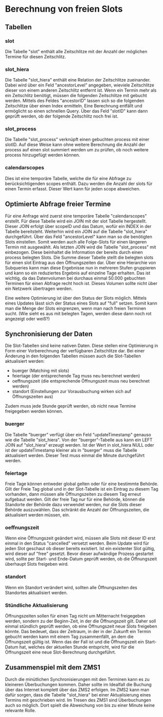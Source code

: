 
# Berechnung von freien Slots


## Tabellen

### slot

Die Tabelle "slot" enthält alle Zeitschlitze mit der Anzahl der möglichen
Termine für diesen Zeitschlitz.

### slot_hiera

Die Tabelle "slot_hiera" enthält eine Relation der Zeitschlitze zueinander.
Dabei wird über ein Feld "ancestorLevel" angegeben, wieviele Zeitschlitze
dieser von einem anderen Zeitschlitz entfernt ist.
Wenn ein Termin mehr als ein Zeitschlitz benötigt, müssen die folgenden
Zeitschlitze mit gebucht werden. Mittels des Feldes "ancestorID" lassen sich so
die folgenden Zeitschlitze über einen Index ermitteln. Eine Berechnung entfällt
und ermöglicht so einen schnellen Query. Über das Feld "slotID" kann dann
geprüft werden, ob der folgende Zeitschlitz noch frei ist.

### slot_process

Die Tabelle "slot_process" verknüpft einen gebuchten process mit einer slotID.
Auf diese Weise kann ohne weitere Berechnung die Anzahl der process auf einen
slot summiert werden um zu prüfen, ob noch weitere process hinzugefügt werden
können.

### calendarscopes

Dies ist eine temporäre Tabelle, welche die für eine Abfrage zu
berücksichtigenden scopes enthält. Dazu werden die Anzahl der slots für einen
Termin erfasst. Dieser Wert kann für jeden scope abweichen.

## Optimierte Abfrage freier Termine

Für eine Anfrage wird zuerst eine temporäre Tabelle "calendarscopes" erstellt.
Für diese Tabelle wird ein JOIN mit der slot Tabelle hergestellt. Dieser JOIN
erfolgt über scopeID und das Datum, wofür ein INDEX in der Tabelle bereitsteht.
Weiterhin wird ein JOIN auf die Tabelle "slot_hiera" durchgeführt. Über das
Feld "ancestorLevel" kann man so die benötigten Slots einstellen. Somit werden
auch alle Folge-Slots für einen längeren Termin mit ausgewählt.
Als letzten JOIN wird die Tabelle "slot_process" mit einbezogen. Diese
beinhaltet die Information der bereits durch einen process belegten Slots. Die
Summe dieser Tabelle stellt die belegten slots für einen slot Eintrag aus den
Öffnungszeiten dar.
Über eine Hierarchie von Subqueries kann man diese Ergebnisse nun in mehreren
Stufen gruppieren und kann so ein reduziertes Ergebnis auf einzelne Tage
erhalten. Das ist wichtig, da das Datenvolumen bei durchaus einmal 50.000
gebuchten Terminen für einen Abfrage recht hoch ist. Dieses Volumen sollte
nicht über ein Netzwerk übertragen werden.

Eine weitere Optimierung ist über den Status der Slots möglich. Mittels eines
Updates lässt sich der Status eines Slots auf "full" setzen. Somit kann man die
Menge der Slots eingrenzen, wenn man nach freien Terminen sucht. (Wie sieht es
aus mit belegten Tagen, werden diese dann noch rot angezeigt oder weiß?)

## Synchronisierung der Daten

Die Slot-Tabellen sind keine nativen Daten. Diese stellen eine Optimierung in
Form einer Vorberechnung der verfügbaren Zeitschlitze dar.
Bei einer Änderung in den folgenden Tabellen müssen auch die Slot-Tabellen
aktualisiert werden:

* buerger (Matching mit slots)
* feiertage (der entsprechende Tag muss neu berechnet werden)
* oeffnungszeit (die entsprechende Öffnungszeit muss neu berechnet werden)
* standort (Einstellungen zur Vorausbuchung wirken sich auf Öffnungszeiten aus)

Zudem muss jede Stunde geprüft werden, ob nicht neue Termine freigegeben werden
können.

### buerger

Die Tabelle "buerger" verfügt über ein Feld "updateTimestamp" genauso wie die
Tabelle "slot_hiera". Von der "buerger"-Tabelle aus kann ein LEFT JOIN auf
"slot_hiera" erzeugt werden. Ist der Wert in slot_hiera NULL oder ist der
updateTimestamp kleiner als in "buerger" muss die Tabelle aktualisiert werden.
Dieser Test muss einmal die Minute durchgeführt werden.

### feiertage

Freie Tage können entweder global gelten oder für eine bestimmte Behörde. Gilt
der Freie Tag global und in der Slot-Tabelle ist ein Eintrag zu diesem Tag
vorhanden, dann müssen alle Öffnungszeiten zu diesem Tag erneut aufgebaut
werden. Gilt der freie Tag nur für eine Behörde, können die Standorte der
Behörde dazu verwendet werden, nur die Slots dieser Behörde auszuwählen. Das
schränkt die Anzahl der Öffnungszeiten, die aktualisiert werden müssen, ein.

### oeffnungszeit

Wenn eine Öffnungszeit geändert wird, müssen alle Slots mit dieser ID erst
einmal in den Status "cancelled" versetzt werden. Beim Update wird für jeden
Slot geschaut ob dieser bereits existiert. Ist ein existenter Slot gültig, wird
dieser auf "free" gesetzt.
Bevor dieser aufwändige Prozess gestartet wird, sollte per Start- und
Ende-Datum geprüft werden, ob die Öffnungszeit überhaupt Slots freigeben wird.

### standort

Wenn ein Standort verändert wird, sollten alle Öffnungszeiten des Standortes
aktualisiert werden.

### Stündliche Aktualisierung

Öffnungszeiten sollen für einen Tag nicht um Mitternacht freigegeben werden,
sondern zu der Beginn-Zeit, in der die Öffnungszeit gilt. Daher soll einmal
stündlich geprüft werden, ob eine Öffnungszeit neue Slots freigeben könnte. Das
bedeuet, dass der Zeitraum, in der in der Zukunft ein Termin gebucht werden
kann mit einem Tag zusammenfällt, an dem die Öffnungszeit gültig ist. Wenn das
der Fall ist und die Öffnungszeit ein Start-Datum hat, welches der aktuellen
Stunde entspricht, wird für die Öffnungszeit eine neue Slot-Berechnung
durchgeführt.

## Zusammenspiel mit dem ZMS1

Durch die minütlichen Synchronisierungen mit den Terminen kann es zu kleineren
Überbuchungen kommen. Daher sollte im Idealfall die Buchung über das Internet
komplett über das ZMS2 erfolgen. Im ZMS2 kann man dafür sorgen, dass die
Tabelle "slot_hiera" bei einer Aktualisierung eines Termins mit geschrieben
wird. Im Tresen des ZMS1 sind Überbuchungen auch so möglich. Dort spielt die
Abweichung von bis zu einer Minute keine relevante
Rolle.
